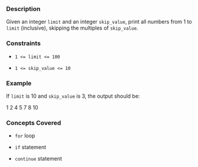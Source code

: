 ### Description
Given an integer `limit` and an integer `skip_value`, print all numbers from 1 to `limit` (inclusive), skipping the multiples of `skip_value`.

### Constraints
*   `1 <= limit <= 100`
*   `1 <= skip_value <= 10`

### Example
If `limit` is 10 and `skip_value` is 3, the output should be:
1 2 4 5 7 8 10

### Concepts Covered
*   `for` loop
*   `if` statement
*   `continue` statement